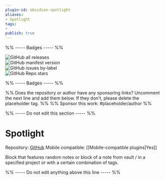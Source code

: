 ```yaml
---
plugin-id: obsidian-spotlight
aliases:
- Spotlight
tags: 
- 
publish: true
---
```


%% ----- Badges ----- %%

![GitHub all releases](https://img.shields.io/github/downloads/Darakah/obsidian-spotlight/total?color=573E7A&logo=github&style=for-the-badge)   
![GitHub manifest version](https://img.shields.io/github/manifest-json/v/Darakah/obsidian-spotlight?color=573E7A&logo=github&style=for-the-badge)   
![GitHub issues by-label](https://img.shields.io/github/issues/Darakah/obsidian-spotlight/help%20wanted?color=573E7A&logo=github&style=for-the-badge)   
![GitHub Repo stars](https://img.shields.io/github/stars/Darakah/obsidian-spotlight?color=573E7A&logo=github&style=for-the-badge)

%% ----- Badges ----- %%

%% Does the repository or author have any sponsoring links? Uncomment the next line and add them below. If they don't, please delete the placeholder tag. %%
%% Sponsor this work: #placeholder/author %%

%% ----- Do not edit this section ----- %%

# Spotlight

Repository: [GitHub](https://github.com/Darakah/obsidian-spotlight)
Mobile compatible: [[Mobile-compatible plugins|Yes]]

Block that features random notes or block of a note from vault / in a specified project or with a certain combination of tags.

%% ----- Do not edit anything above this line ----- %% 
